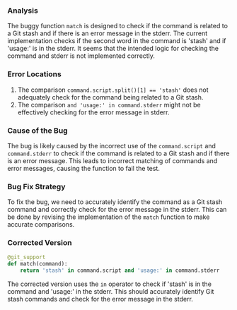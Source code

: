 ### Analysis
The buggy function `match` is designed to check if the command is related to a Git stash and if there is an error message in the stderr. The current implementation checks if the second word in the command is 'stash' and if 'usage:' is in the stderr. It seems that the intended logic for checking the command and stderr is not implemented correctly.

### Error Locations
1. The comparison `command.script.split()[1] == 'stash'` does not adequately check for the command being related to a Git stash.
2. The comparison `and 'usage:' in command.stderr` might not be effectively checking for the error message in stderr.

### Cause of the Bug
The bug is likely caused by the incorrect use of the `command.script` and `command.stderr` to check if the command is related to a Git stash and if there is an error message. This leads to incorrect matching of commands and error messages, causing the function to fail the test.

### Bug Fix Strategy
To fix the bug, we need to accurately identify the command as a Git stash command and correctly check for the error message in the stderr. This can be done by revising the implementation of the `match` function to make accurate comparisons.

### Corrected Version
```python
@git_support
def match(command):
    return 'stash' in command.script and 'usage:' in command.stderr
```

The corrected version uses the `in` operator to check if 'stash' is in the command and 'usage:' in the stderr. This should accurately identify Git stash commands and check for the error message in the stderr.